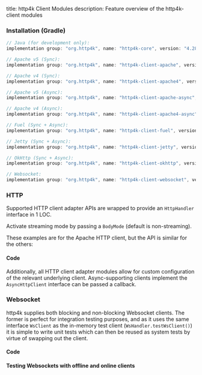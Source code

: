 title: http4k Client Modules
description: Feature overview of the http4k-client modules

### Installation (Gradle)

```groovy
// Java (for development only):
implementation group: "org.http4k", name: "http4k-core", version: "4.28.2.0"

// Apache v5 (Sync): 
implementation group: "org.http4k", name: "http4k-client-apache", version: "4.28.2.0"

// Apache v4 (Sync): 
implementation group: "org.http4k", name: "http4k-client-apache4", version: "4.28.2.0"

// Apache v5 (Async): 
implementation group: "org.http4k", name: "http4k-client-apache-async", version: "4.28.2.0"

// Apache v4 (Async): 
implementation group: "org.http4k", name: "http4k-client-apache4-async", version: "4.28.2.0"

// Fuel (Sync + Async): 
implementation group: "org.http4k", name: "http4k-client-fuel", version: "4.28.2.0"

// Jetty (Sync + Async): 
implementation group: "org.http4k", name: "http4k-client-jetty", version: "4.28.2.0"

// OkHttp (Sync + Async): 
implementation group: "org.http4k", name: "http4k-client-okhttp", version: "4.28.2.0"

// Websocket: 
implementation group: "org.http4k", name: "http4k-client-websocket", version: "4.28.2.0"
```

### HTTP
Supported HTTP client adapter APIs are wrapped to provide an `HttpHandler` interface in 1 LOC.

Activate streaming mode by passing a `BodyMode` (default is non-streaming).

These examples are for the Apache HTTP client, but the API is similar for the others:

#### Code [<img class="octocat"/>](https://github.com/http4k/http4k/blob/master/src/docs/guide/reference/clients/example_http.kt)

<script src="https://gist-it.appspot.com/https://github.com/http4k/http4k/blob/master/src/docs/guide/reference/clients/example_http.kt"></script>

Additionally, all HTTP client adapter modules allow for custom configuration of the relevant underlying client. Async-supporting clients implement the `AsyncHttpClient` interface can be passed a callback.

### Websocket
http4k supplies both blocking and non-blocking Websocket clients. The former is perfect for integration testing purposes, and as it uses the same interface `WsClient` as the in-memory test client (`WsHandler.testWsClient()`) it is simple to write unit tests which can then be reused as system tests by virtue of swapping out the client.

#### Code [<img class="octocat"/>](https://github.com/http4k/http4k/blob/master/src/docs/guide/reference/clients/example_websocket.kt)

<script src="https://gist-it.appspot.com/https://github.com/http4k/http4k/blob/master/src/docs/guide/reference/clients/example_websocket.kt"></script>

#### Testing Websockets with offline and online clients [<img class="octocat"/>](https://github.com/http4k/http4k/blob/master/src/docs/guide/reference/clients/TestingWebsockets.kt)

<script src="https://gist-it.appspot.com/https://github.com/http4k/http4k/blob/master/src/docs/guide/reference/clients/TestingWebsockets.kt"></script>
